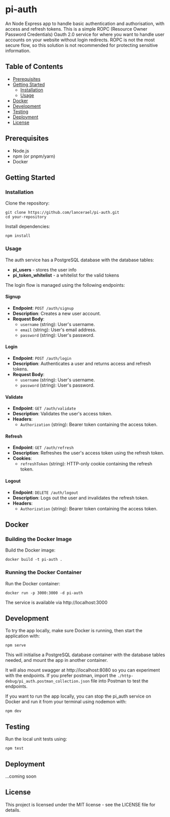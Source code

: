 # pi-auth

An Node Express app to handle basic authentication and authorisation, with access and refresh tokens.
This is a simple ROPC (Resource Owner Password Credentials) Oauth 2.0 service for where you want to handle user accounts on your website without login redirects. ROPC is not the most secure flow, so this solution is not recommended for protecting sensitive information.

## Table of Contents

- [Prerequisites](#prerequisites)
- [Getting Started](#getting-started)
  - [Installation](#installation)
  - [Usage](#usage)
- [Docker](#docker)
- [Development](#development)
- [Testing](#testing)
- [Deployment](#deployment)
- [License](#license)

## Prerequisites

- Node.js
- npm (or pnpm/yarn)
- Docker

## Getting Started

### Installation

Clone the repository:

```
git clone https://github.com/lancerael/pi-auth.git
cd your-repository
```

Install dependencies:

```
npm install
```

### Usage

The auth service has a PostgreSQL database with the database tables:

- **pi_users** - stores the user info
- **pi_token_whitelist** - a whitelist for the valid tokens

The login flow is managed using the following endpoints:

#### Signup

- **Endpoint**: `POST /auth/signup`
- **Description**: Creates a new user account.
- **Request Body**:
  - `username` (string): User's username.
  - `email` (string): User's email address.
  - `password` (string): User's password.

#### Login

- **Endpoint**: `POST /auth/login`
- **Description**: Authenticates a user and returns access and refresh tokens.
- **Request Body**:
  - `username` (string): User's username.
  - `password` (string): User's password.

#### Validate

- **Endpoint**: `GET /auth/validate`
- **Description**: Validates the user's access token.
- **Headers**:
  - `Authorization` (string): Bearer token containing the access token.

#### Refresh

- **Endpoint**: `GET /auth/refresh`
- **Description**: Refreshes the user's access token using the refresh token.
- **Cookies**:
  - `refreshToken` (string): HTTP-only cookie containing the refresh token.

#### Logout

- **Endpoint**: `DELETE /auth/logout`
- **Description**: Logs out the user and invalidates the refresh token.
- **Headers**:
  - `Authorization` (string): Bearer token containing the access token.

## Docker

### Building the Docker Image

Build the Docker image:

```
docker build -t pi-auth .
```

### Running the Docker Container

Run the Docker container:

```
docker run -p 3000:3000 -d pi-auth
```

The service is available via http://localhost:3000

## Development

To try the app locally, make sure Docker is running, then start the application with:

```
npm serve
```

This will initialise a PostgreSQL database container with the database tables needed, and mount the app in another container.

It will also mount swagger at http://localhost:8080 so you can experiment with the endpoints. If you prefer postman, import the `./http-debug/pi_auth.postman_collection.json` file into Postman to test the endpoints.

If you want to run the app locally, you can stop the pi_auth service on Docker and run it from your terminal using nodemon with:

```
npm dev
```

## Testing

Run the local unit tests using:

```
npm test
```

## Deployment

...coming soon

## License

This project is licensed under the MIT license - see the LICENSE file for details.
